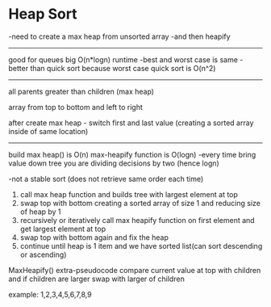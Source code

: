 # Heap Sort

-need to create a max heap from unsorted array
-and then heapify

----
good for queues
big O(n*logn) runtime 
	-best and worst case is same
-better than quick sort because worst case quick sort is O(n^2)

---
all parents greater than children (max heap)

array from top to bottom and left to right

after create max heap - switch first and last value (creating a sorted array inside of same location)

---
build max heap() is O(n)
max-heapify function is O(logn) 
	-every time bring value down tree you are dividing decisions by two (hence logn)

-not a stable sort (does not retrieve same order each time)

1. call max heap function and builds tree with largest element at top
2. swap top with bottom creating a sorted array of size 1 and reducing size of heap by 1
3. recursively or iteratively call max heapify function on first element and get largest element at top
4. swap top with bottom again and fix the heap
5. continue until heap is 1 item and we have sorted list(can sort descending or ascending)

MaxHeapify() extra-pseudocode
	compare current value at top with children and if children are larger swap with larger of children

example:
1,2,3,4,5,6,7,8,9
